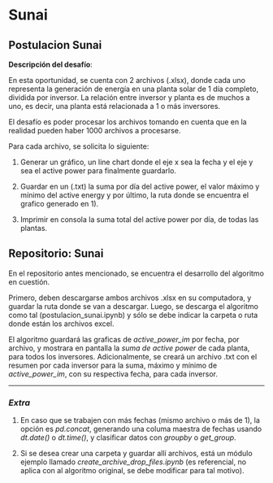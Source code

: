 # **Sunai**
## **Postulacion Sunai**


**Descripción del desafío**:

En esta oportunidad, se cuenta con 2 archivos (.xlsx), donde cada uno representa la generación de energía en una planta solar de 1 día completo, dividida por inversor. La relación entre inversor y planta es de muchos a uno, es decir, una planta está relacionada a 1 o más inversores.

El desafío es poder procesar los archivos tomando en cuenta que en la realidad pueden haber 1000 archivos a procesarse.

Para cada archivo, se solicita lo siguiente:

1) Generar un gráfico, un line chart donde el eje x sea la fecha y el eje y sea el active power para finalmente guardarlo.

2) Guardar en un (.txt) la suma por día del active power, el valor máximo y mínimo del active energy y por último, la ruta donde se encuentra el grafico generado en 1).

3) Imprimir en consola la suma total del active power por día, de todas las plantas.


## **Repositorio: Sunai**

En el repositorio antes mencionado, se encuentra el desarrollo del algoritmo en cuestión.

Primero, deben descargarse ambos archivos .xlsx en su computadora, y guardar la ruta donde se van a descargar. Luego, se descarga el algoritmo como tal (postulacion_sunai.ipynb) y sólo se debe indicar la carpeta o ruta donde están los archivos excel.

El algoritmo guardará las graficas de *active_power_im* por fecha, por archivo, y mostrara en pantalla la *suma de active power* de cada planta, para todos los inversores. Adicionalmente, se creará un archivo .txt con el resumen por cada inversor para la suma, máximo y mínimo de *active_power_im*, con su respectiva fecha, para cada inversor.


-----------------------------------------------------------------------------------------------------------------------

### *Extra*

1) En caso que se trabajen con más fechas (mismo archivo o más de 1), la opción es *pd.concat*, generando una columa maestra de fechas usando *dt.date()* o *dt.time()*, y clasificar datos con *groupby* o *get_group*.

2) Si se desea crear una carpeta y guardar allí archivos, está un módulo ejemplo llamado *create_archive_drop_files.ipynb* (es referencial, no aplica con al algoritmo original, se debe modificar para tal motivo).
